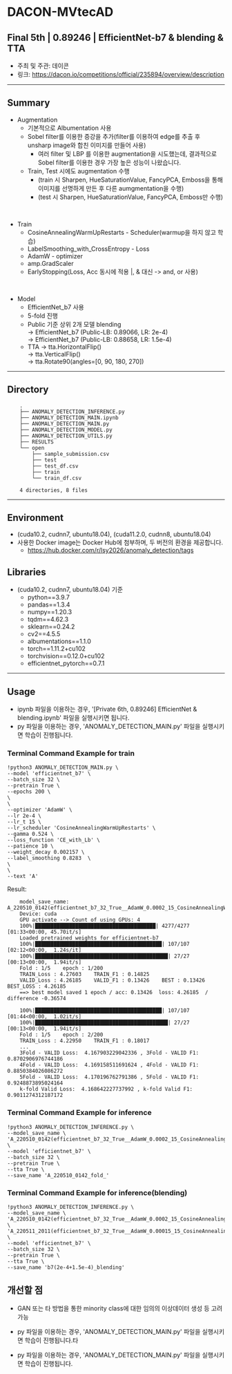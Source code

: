 # DACON-MVtecAD

## Final 5th | 0.89246 | EfficientNet-b7 & blending & TTA
+ 주최 및 주관: 데이콘 
+ 링크: https://dacon.io/competitions/official/235894/overview/description

----

## Summary
+ Augmentation      
    + 기본적으로 Albumentation 사용
    + Sobel filter를 이용한 증강을 추가(filter를 이용하여 edge를 추출 후 unsharp image와 합친 이미지를 만들어 사용)
        + 여러 filter 및 LBP 를 이용한 augmentation을 시도했는데, 결과적으로 Sobel filter를 이용한 경우 가장 높은 성능이 나왔습니다.
    + Train, Test 시에도 augmentation 수행     
        + (train 시 Sharpen, HueSaturationValue, FancyPCA, Emboss을 통해 이미지를 선명하게 만든 후 다른 aumgmentation을 수행)    
        + (test 시 Sharpen, HueSaturationValue, FancyPCA, Emboss만 수행)    

</br>

+ Train     
    + CosineAnnealingWarmUpRestarts - Scheduler(warmup을 하지 않고 학습)      
    + LabelSmoothing_with_CrossEntropy - Loss  
    + AdamW - optimizer
    + amp.GradScaler        
    + EarlyStopping(Loss, Acc 동시에 적용 |, & 대신 -> and, or 사용)      

</br>

+ Model     
    + EfficientNet_b7 사용
    + 5-fold 진행
    + Public 기준 상위 2개 모델 blending      
        -> EfficientNet_b7 (Public-LB: 0.89066, LR: 2e-4)      
        -> EfficientNet_b7 (Public-LB: 0.88658, LR: 1.5e-4)        
    + TTA
        -> tta.HorizontalFlip()     
        -> tta.VerticalFlip()       
        -> tta.Rotate90(angles=[0, 90, 180, 270])    

----
## Directory
        .
        ├── ANOMALY_DETECTION_INFERENCE.py
        ├── ANOMALY_DETECTION_MAIN.ipynb
        ├── ANOMALY_DETECTION_MAIN.py
        ├── ANOMALY_DETECTION_MODEL.py
        ├── ANOMALY_DETECTION_UTILS.py
        ├── RESULTS
        └── open
            ├── sample_submission.csv
            ├── test
            ├── test_df.csv
            ├── train
            └── train_df.csv

        4 directories, 8 files
---- 
## Environment 
+ (cuda10.2, cudnn7, ubuntu18.04), (cuda11.2.0, cudnn8, ubuntu18.04)
+ 사용한 Docker image는 Docker Hub에 첨부하며, 두 버전의 환경을 제공합니다.
  + https://hub.docker.com/r/lsy2026/anomaly_detection/tags
  
  
  
## Libraries
+ (cuda10.2, cudnn7, ubuntu18.04) 기준
  + python==3.9.7
  + pandas==1.3.4
  + numpy==1.20.3
  + tqdm==4.62.3
  + sklearn==0.24.2
  + cv2==4.5.5
  + albumentations==1.1.0
  + torch==1.11.2+cu102
  + torchvision==0.12.0+cu102
  + efficientnet_pytorch==0.7.1

---- 

## Usage
+ ipynb 파일을 이용하는 경우, '[Private 6th, 0.89246] EfficientNet & blending.ipynb' 파일을 실행시키면 됩니다.
+ py 파일을 이용하는 경우, 'ANOMALY_DETECTION_MAIN.py' 파일을 실행시키면 학습이 진행됩니다.



### Terminal Command Example for train
```
!python3 ANOMALY_DETECTION_MAIN.py \
--model 'efficientnet_b7' \
--batch_size 32 \
--pretrain True \
--epochs 200 \
\
\
--optimizer 'AdamW' \
--lr 2e-4 \
--lr_t 15 \
--lr_scheduler 'CosineAnnealingWarmUpRestarts' \
--gamma 0.524 \
--loss_function 'CE_with_Lb' \
--patience 10 \
--weight_decay 0.002157 \
--label_smoothing 0.8283  \
\
\
--text 'A'
```

Result: 
  
        model_save_name: A_220510_0142(efficientnet_b7_32_True__AdamW_0.0002_15_CosineAnnealingWarmUpRestarts_0.524_CE_with_Lb_10_0.002157_0.8283)_fold_
        Device: cuda
        GPU activate --> Count of using GPUs: 4
        100%|███████████████████████████████████████| 4277/4277 [01:33<00:00, 45.70it/s]
        Loaded pretrained weights for efficientnet-b7
        100%|█████████████████████████████████████████| 107/107 [02:12<00:00,  1.24s/it]
        100%|███████████████████████████████████████████| 27/27 [00:13<00:00,  1.94it/s]
        Fold : 1/5    epoch : 1/200
        TRAIN_Loss : 4.27603    TRAIN_F1 : 0.14825
        VALID_Loss : 4.26185    VALID_F1 : 0.13426    BEST : 0.13426    BEST_LOSS : 4.26185
        ==> best model saved 1 epoch / acc: 0.13426  loss: 4.26185  /  difference -0.36574 

        100%|█████████████████████████████████████████| 107/107 [01:44<00:00,  1.02it/s]
        100%|███████████████████████████████████████████| 27/27 [00:13<00:00,  1.94it/s]
        Fold : 1/5    epoch : 2/200
        TRAIN_Loss : 4.22950    TRAIN_F1 : 0.18017
        ...
        3Fold - VALID Loss:  4.167903229042336 , 3Fold - VALID F1:  0.8702906976744186
        4Fold - VALID Loss:  4.169158511691624 , 4Fold - VALID F1:  0.8850384026086272
        5Fold - VALID Loss:  4.170196762791386 , 5Fold - VALID F1:  0.9248873895024164
        k-fold Valid Loss:  4.168642227737992 , k-fold Valid F1:  0.9011274312187172


### Terminal Command Example for inference
```
!python3 ANOMALY_DETECTION_INFERENCE.py \
--model_save_name \
'A_220510_0142(efficientnet_b7_32_True__AdamW_0.0002_15_CosineAnnealingWarmUpRestarts_0.524_CE_with_Lb_10_0.002157_0.8283)_fold_' \
--model 'efficientnet_b7' \
--batch_size 32 \
--pretrain True \
--tta True \
--save_name 'A_220510_0142_fold_'
```

### Terminal Command Example for inference(blending)
```
!python3 ANOMALY_DETECTION_INFERENCE.py \
--model_save_name \
'A_220510_0142(efficientnet_b7_32_True__AdamW_0.0002_15_CosineAnnealingWarmUpRestarts_0.524_CE_with_Lb_10_0.002157_0.8283)_fold_' \
'A_220511_2011(efficientnet_b7_32_True__AdamW_0.00015_15_CosineAnnealingWarmUpRestarts_0.524_CE_with_Lb_10_0.002157_0.8283)_fold_' \
--model 'efficientnet_b7' \
--batch_size 32 \
--pretrain True \
--tta True \
--save_name 'b7(2e-4+1.5e-4)_blending'
```

## 개선할 점

+ GAN 또는 타 방법을 통한 minority class에 대한 임의의 이상데이터 생성 등 고려 가능

+ py 파일을 이용하는 경우, 'ANOMALY_DETECTION_MAIN.py' 파일을 실행시키면 학습이 진행됩니다.타
+ py 파일을 이용하는 경우, 'ANOMALY_DETECTION_MAIN.py' 파일을 실행시키면 학습이 진행됩니다.
